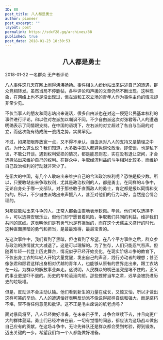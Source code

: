 ```yaml
---
ID: 88
post_title: 八人都是勇士
author: pioneer
post_excerpt: ""
layout: post
permalink: https://sdxf28.gq/archives/88
published: true
post_date: 2018-01-23 18:30:53
---
```

<h2 style="text-align: center;">八人都是勇士</h2>
2018-01-22 一名群众 无产者评论

八人事件这几天在网上闹得沸沸扬扬。事件相关人纷纷站出来讲述自己的遭遇，群众竞相转发。虽然当局不停删帖，各种评论和声援的文章仍然不断出现。这种现象，在网络上也不是没出现过，但左派和工农立场的青年人作为事件主角的情况却非常少见。

不仅当事人的朋友和同志站出来说话，很多自由派也在对这一侵犯公民基本权利的事件进行评论。和以往对左派加以嘲讽不同，不少自由派这次对张君等八人的遭遇明确表示了同情跟支持。在中国的语境下，左右派的对立超过了各自与当局的对立，而这次能有结成统一战线之势，实属罕见。

不过，如果把眼界放宽一点，又不得不承认，自由派对八人的支持又是情理之中的。为什么这么说？我们知道，大多数中国人都避免谈论政治，即使谈，也是私下谈，不敢公开谈。遇到权利受损的情况，都是能忍则忍，实在没有退让空间，才会选择站出来维护自己的权利。在群众中，争取经济利益的斗争相对比较多，而维护自己政治权利的行动就非常少了。

在偌大的中国，有几个人敢站出来维护自己的合法政治权利呢？恐怕是极少数。所以，只要敢站出来争取权利，尤其是政治权利的人，都是勇士。在同样的斗争中，无论自身处于哪一支部队，对于那些敢于直面敌人的勇士，肯定都是报以同情和支持的。所以，不少自由派站出来声援八人，甚至对他们的行为叫好，当然是合情合理的。

对那些敢站出来斗争的人，正常人都会由衷地表示钦佩。毕竟，他们可以选择不斗，可以选择安居乐业，但他们却宁愿冒着风险，争取我们共同的利益，维护我们共同的底线。这表明他们是有勇气也是有担当的，而在这个犬儒主义盛行的时代，这种直面黑暗的勇气和担当，是最最难得，最最宝贵的。

在这次事件中，我们看到了黑暗，但也看到了希望。在八个平方事件之后，群众参与政治的热情就大大减退了。这是可以理解的。为了生存，人们只能忍气吞声。但随着年轻一代登上历史舞台，情况似乎已经开始变化。在现实阶级斗争的教育下，不仅出身工农的年轻人开始大量觉醒，发出自己的声音，践行劳动者的理想；甚至像张君和顾君这样出身相对优越的青年人，也能够从原有的世界走出来，跟工农站在一起，为群众的解放事业奔走。这说明，人民群众的嘴巴追究是堵不住的，正义的事业更是吓不退的。历史的车轮滚滚向前，那些螳臂当车之辈，迟早会被扔进历史的垃圾堆。

但是，反动派不会主动认输。他们看到新生的力量在成长，又惊又怕，所以才做出这样可笑的举动。八人的遭遇恰好表明反动派不像说得那样自信和强大，而是腐朽不堪，容不得任何意见和批评。这不正是毛主席说的纸老虎吗？

面对暴风将至，八人已经做好准备。在未来日子里，斗争会继续下去，并且向更广大的群体蔓延。勇士们已经冲锋在前，一切有觉悟的同志，都应该为这场战斗做出自己应有的贡献。在这场斗争中，无论先锋队还是群众都会受到考验，得到锻炼，迈出关键的一步。希望我们每一个人都能做好准备。